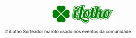 <p align="center">
<img src="https://github.com/golangsp/ilotho/blob/master/public/img/ilotho.png" width="200" alt="iLotho">
</p> 
# iLotho
Sorteador maroto usado nos eventos da comunidade

